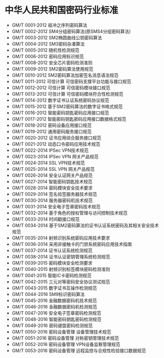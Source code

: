 # 中华人民共和国密码行业标准

 - GM/T 0001-2012 祖冲之序列密码算法
 - GM/T 0002-2012 SM4分组密码算法(原SMS4分组密码算法)
 - GM/T 0003-2012 SM2椭圆曲线公钥密码算法
 - GM/T 0004-2012 SM3密码杂凑算法
 - GM/T 0005-2012 随机性检测规范
 - GM/T 0006-2012 密码应用标识规范
 - GM/T 0008-2012 安全芯片密码检测准则
 - GM/T 0009-2012 SM2密码算法使用规范
 - GM/T 0010-2012 SM2密码算法加密签名消息语法规范
 - GM/T 0011-2012 可信计算 可信密码支撑平台功能与接口规范
 - GM/T 0012-2012 可信计算 可信密码模块接口规范
 - GM/T 0013-2012 可信计算 可信密码模块符合性检测规范
 - GM/T 0014-2012 数字证书认证系统密码协议规范
 - GM/T 0015-2012 基于SM2密码算法的数字证书格式规范
 - GM/T 0016-2012 智能密码钥匙密码应用接口规范
 - GM/T 0017-2012 智能密码钥匙密码应用接口数据格式规范
 - GM/T 0018-2012 密码设备应用接口规范
 - GM/T 0019-2012 通用密码服务接口规范
 - GM/T 0020-2012 证书应用综合服务接口规范
 - GM/T 0021-2012 动态口令密码应用技术规范
 - GM/T 0022-2014 IPSec VPN技术规范
 - GM/T 0023-2014 IPSec VPN 网关产品规范
 - GM/T 0024-2014 SSL VPN技术规范
 - GM/T 0025-2014 SSL VPN 网关产品规范
 - GM/T 0026-2014 安全认证网关产品规范
 - GM/T 0027-2014 智能密码钥匙技术规范
 - GM/T 0028-2014 密码模块安全技术要求
 - GM/T 0029-2014 签名验签服务器技术规范
 - GM/T 0030-2014 服务器密码机技术规范
 - GM/T 0031-2014 安全电子签章密码技术规范
 - GM/T 0032-2014 基于角色的授权管理与访问控制技术规范
 - GM/T 0033-2014 时间戳接口规范
 - GM/T 0034-2014 基于SM2密码算法的证书认证系统密码及其相关安全技术规范
 - GM/T 0035-2014 射频识别系统密码应用技术要求
 - GM/T 0036-2014 采用非接触卡的门禁系统密码应用技术指南
 - GM/T 0037-2014 证书认证系统检测规范
 - GM/T 0038-2014 证书认证密钥管理系统检测规范
 - GM/T 0039-2015 密码模块安全检测要求
 - GM/T 0040-2015 射频识别标签模块密码检测准则
 - GM/T 0041-2015 智能IC卡密码检测规范
 - GM/T 0042-2015 三元对等密码安全协议测试规范
 - GM/T 0043-2015 数字证书互操作检测规范
 - GM/T 0044-2016 SM9标识密码算法
 - GM/T 0045-2016 金融数据密码机技术规范
 - GM/T 0046-2016 金融数据密码机检测规范
 - GM/T 0047-2016 安全电子签章密码检测规范
 - GM/T 0048-2016 智能密码钥匙密码检测规范
 - GM/T 0049-2016 密码键盘密码检测规范
 - GM/T 0050-2016 密码设备管理 设备管理技术规范
 - GM/T 0051-2016 密码设备管理 对称密钥管理技术规范
 - GM/T 0052-2016 密码设备管理 VPN设备监察管理规范
 - GM/T 0053-2016 密码设备管理 远程监控与合规性检验接口数据规范

